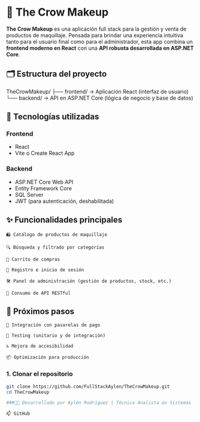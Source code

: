 # 🖤 The Crow Makeup

**The Crow Makeup** es una aplicación full stack para la gestión y venta de productos de maquillaje. Pensada para brindar una experiencia intuitiva tanto para el usuario final como para el administrador, esta app combina un **frontend moderno en React** con una **API robusta desarrollada en ASP.NET Core**.

## 🗂 Estructura del proyecto

TheCrowMakeup/
├── frontend/ → Aplicación React (interfaz de usuario)
└── backend/ → API en ASP.NET Core (lógica de negocio y base de datos)


## 🚀 Tecnologías utilizadas

### Frontend
- React
- Vite o Create React App

### Backend
- ASP.NET Core Web API
- Entity Framework Core
- SQL Server
- JWT (para autenticación, deshabilitada)

## ✨ Funcionalidades principales

    🛍 Catálogo de productos de maquillaje

    🔍 Búsqueda y filtrado por categorías

    🧺 Carrito de compras

    🔐 Registro e inicio de sesión

    🛠 Panel de administración (gestión de productos, stock, etc.)

    📡 Consumo de API RESTful

## 📌 Próximos pasos

    🧾 Integración con pasarelas de pago

    🧪 Testing (unitario y de integración)

    ♿ Mejora de accesibilidad

    📦 Optimización para producción


### 1. Clonar el repositorio
```bash
git clone https://github.com/FullStackAylen/TheCrowMakeup.git
cd TheCrowMakeup

###🧑‍💻 Desarrollado por Aylén Rodríguez | Técnica Analista en Sistemas | Full Stack Developer

📫 GitHub

